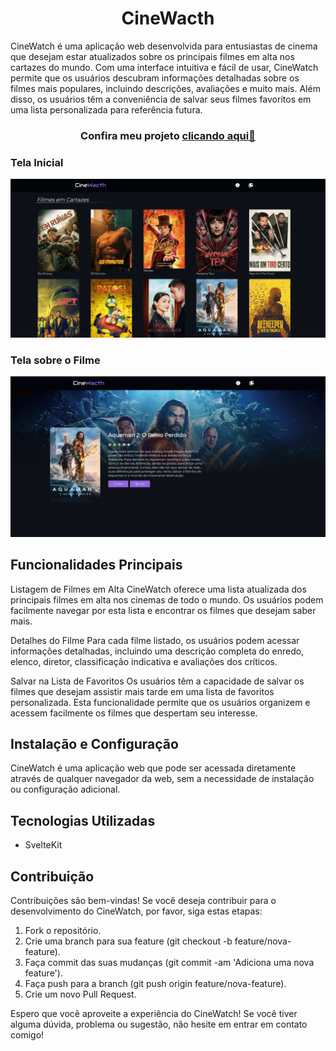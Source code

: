<h1 align="center": center">CineWacth</h1>

CineWatch é uma aplicação web desenvolvida para entusiastas de cinema que desejam estar atualizados sobre os principais filmes em alta nos cartazes do mundo. Com uma interface intuitiva e fácil de usar, CineWatch permite que os usuários descubram informações detalhadas sobre os filmes mais populares, incluindo descrições, avaliações e muito mais. Além disso, os usuários têm a conveniência de salvar seus filmes favoritos em uma lista personalizada para referência futura.

<h3 align="center">Confira meu projeto <a href="https://my-portfolio-pedrosrc.vercel.app/">clicando aqui🔗</a></h3>


### Tela Inicial
<img src="./img/home.png" />

### Tela sobre o Filme
<img src="./img/movie.png" />

## Funcionalidades Principais

Listagem de Filmes em Alta
CineWatch oferece uma lista atualizada dos principais filmes em alta nos cinemas de todo o mundo. Os usuários podem facilmente navegar por esta lista e encontrar os filmes que desejam saber mais.

Detalhes do Filme
Para cada filme listado, os usuários podem acessar informações detalhadas, incluindo uma descrição completa do enredo, elenco, diretor, classificação indicativa e avaliações dos críticos.

Salvar na Lista de Favoritos
Os usuários têm a capacidade de salvar os filmes que desejam assistir mais tarde em uma lista de favoritos personalizada. Esta funcionalidade permite que os usuários organizem e acessem facilmente os filmes que despertam seu interesse.

## Instalação e Configuração
CineWatch é uma aplicação web que pode ser acessada diretamente através de qualquer navegador da web, sem a necessidade de instalação ou configuração adicional.

## Tecnologias Utilizadas
<ul>
  <li>SvelteKit</li>
</ul>

## Contribuição
Contribuições são bem-vindas! Se você deseja contribuir para o desenvolvimento do CineWatch, por favor, siga estas etapas:

1. Fork o repositório.
2. Crie uma branch para sua feature (git checkout -b feature/nova-feature).
3. Faça commit das suas mudanças (git commit -am 'Adiciona uma nova feature').
4. Faça push para a branch (git push origin feature/nova-feature).
5. Crie um novo Pull Request.

Espero que você aproveite a experiência do CineWatch! Se você tiver alguma dúvida, problema ou sugestão, não hesite em entrar em contato comigo!
